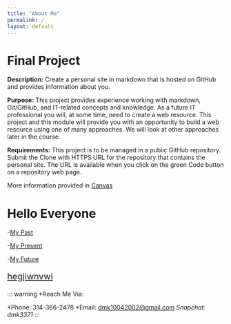 ```yaml
---
title: "About Me"
permalink: /
layout: default
---
```


# Final Project 

**Description:** Create a personal site in markdown that is hosted on GitHub and provides information about you.

**Purpose:** This project provides experience working with markdown, Git/GitHub, and IT-related concepts and knowledge. As a future IT professional you will, at some time, need to create a web resource. This project and this module will provide you with an opportunity to build a web resource using one of many approaches. We will look at other approaches later in the course.

**Requirements:** This project is to be managed in a public GitHub repository. Submit the Clone with HTTPS URL for the repository that contains the personal site.  The URL is available when you click on the green Code button on a repository web page.


More information provided in [Canvas](https://umsystem.instructure.com/courses/114929/assignments/1493477?module_item_id=5137247)

# Hello Everyone

-[My Past](./MyPast.md)

-[My Present](./MyPresent.md)

-[My Future](./MyFuture.md)


<p style="font-size: 20px; color:#1F9AFE;">
<a href="MyPast.md">hegjiwnvwi</a>
</p>

::: warning
*Reach Me Via:

*Phone: 314-366-2478
*Email: dmk10042002@gmail.com
*Snapchat: dmk3371*
:::


